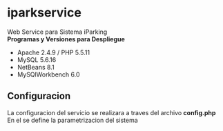 # iparkservice
Web Service para Sistema iParking  
**Programas y Versiones para Despliegue** 

- Apache 2.4.9 / PHP 5.5.11
- MySQL 5.6.16
- NetBeans 8.1
- MySQlWorkbench 6.0

## Configuracion  

La configuracion del servicio se realizara a traves del archivo **config.php**  
En el se define la parametrizacion del sistema

